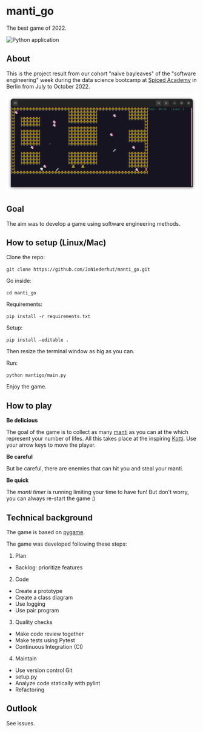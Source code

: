 # manti_go

The best game of 2022.

![Python application](https://github.com/JoNiederhut/manti_go/workflows/Tests_for_mantigo/badge.svg)

## About

This is the project result from our cohort "naive bayleaves" of the "software engineering" week during the data science bootcamp at [Spiced Academy](https://www.spiced-academy.com/de/program/data-science) in Berlin from July to October 2022.

<img alt="manti_go GUI" src="https://github.com/JoNiederhut/manti_go/blob/main/docs/game.png" width="800">

## Goal

The aim was to develop a game using software engineering methods.

## How to setup (Linux/Mac)

Clone the repo:

`git clone https://github.com/JoNiederhut/manti_go.git`

Go inside:

`cd manti_go`

Requirements:

`pip install -r requirements.txt`

Setup:

`pip install —editable .`

Then resize the terminal window as big as you can.

Run:

`python mantigo/main.py`

Enjoy the game.

## How to play

**Be delicious**

The goal of the game is to collect as many [manti](https://en.wikipedia.org/wiki/Manti_(food)) as you can at the which represent your number of lifes. All this takes place at the inspiring [Kotti](https://de.wikipedia.org/wiki/Kottbusser_Tor). Use your arrow keys to move the player.

**Be careful**

But be careful, there are enemies that can hit you and steal your manti.

**Be quick**

The *manti timer* is running limiting your time to have fun! But don't worry, you can always re-start the game :)

## Technical background

The game is based on [pygame](https://www.pygame.org/).

The game was developed following these steps:

1. Plan

- Backlog: prioritize features

2. Code

- Create a prototype
- Create a class diagram
- Use logging
- Use pair program

3. Quality checks

- Make code review together
- Make tests using Pytest
- Continuous Integration (CI)

4. Maintain

- Use version control Git
- setup.py
- Analyze code statically with pylint
- Refactoring

## Outlook

See issues.
